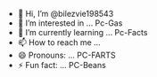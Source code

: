 - 👋 Hi, I’m @bilezvie198543
- 👀 I’m interested in ... Pc-Gas
- 🌱 I’m currently learning ... Pc-Facts
- 📫 How to reach me ...
- 😄 Pronouns: ... PC-FARTS
- ⚡ Fun fact: ... PC-Beans

<!---
bilezvie198543/bilezvie198543 is a ✨ special ✨ repository because its `README.md` (this file) appears on your GitHub profile.
You can click the Preview link to take a look at your changes.
--->
